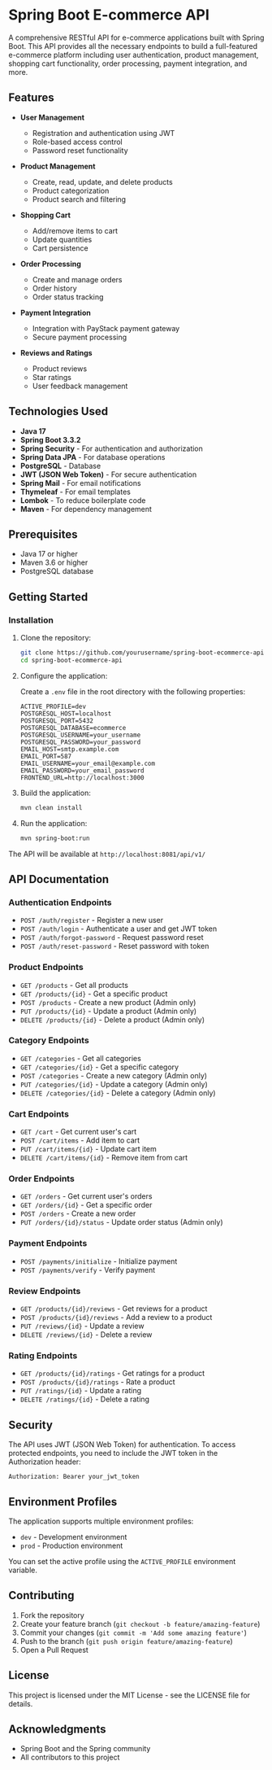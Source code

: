 # Spring Boot E-commerce API

A comprehensive RESTful API for e-commerce applications built with Spring Boot. This API provides all the necessary endpoints to build a full-featured e-commerce platform including user authentication, product management, shopping cart functionality, order processing, payment integration, and more.

## Features

- **User Management**
  - Registration and authentication using JWT
  - Role-based access control
  - Password reset functionality

- **Product Management**
  - Create, read, update, and delete products
  - Product categorization
  - Product search and filtering

- **Shopping Cart**
  - Add/remove items to cart
  - Update quantities
  - Cart persistence

- **Order Processing**
  - Create and manage orders
  - Order history
  - Order status tracking

- **Payment Integration**
  - Integration with PayStack payment gateway
  - Secure payment processing

- **Reviews and Ratings**
  - Product reviews
  - Star ratings
  - User feedback management

## Technologies Used

- **Java 17**
- **Spring Boot 3.3.2**
- **Spring Security** - For authentication and authorization
- **Spring Data JPA** - For database operations
- **PostgreSQL** - Database
- **JWT (JSON Web Token)** - For secure authentication
- **Spring Mail** - For email notifications
- **Thymeleaf** - For email templates
- **Lombok** - To reduce boilerplate code
- **Maven** - For dependency management

## Prerequisites

- Java 17 or higher
- Maven 3.6 or higher
- PostgreSQL database

## Getting Started

### Installation

1. Clone the repository:
   ```bash
   git clone https://github.com/yourusername/spring-boot-ecommerce-api.git
   cd spring-boot-ecommerce-api
   ```

2. Configure the application:

   Create a `.env` file in the root directory with the following properties:
   ```properties
   ACTIVE_PROFILE=dev
   POSTGRESQL_HOST=localhost
   POSTGRESQL_PORT=5432
   POSTGRESQL_DATABASE=ecommerce
   POSTGRESQL_USERNAME=your_username
   POSTGRESQL_PASSWORD=your_password
   EMAIL_HOST=smtp.example.com
   EMAIL_PORT=587
   EMAIL_USERNAME=your_email@example.com
   EMAIL_PASSWORD=your_email_password
   FRONTEND_URL=http://localhost:3000
   ```

3. Build the application:
   ```bash
   mvn clean install
   ```

4. Run the application:
   ```bash
   mvn spring-boot:run
   ```

The API will be available at `http://localhost:8081/api/v1/`

## API Documentation

### Authentication Endpoints

- `POST /auth/register` - Register a new user
- `POST /auth/login` - Authenticate a user and get JWT token
- `POST /auth/forgot-password` - Request password reset
- `POST /auth/reset-password` - Reset password with token

### Product Endpoints

- `GET /products` - Get all products
- `GET /products/{id}` - Get a specific product
- `POST /products` - Create a new product (Admin only)
- `PUT /products/{id}` - Update a product (Admin only)
- `DELETE /products/{id}` - Delete a product (Admin only)

### Category Endpoints

- `GET /categories` - Get all categories
- `GET /categories/{id}` - Get a specific category
- `POST /categories` - Create a new category (Admin only)
- `PUT /categories/{id}` - Update a category (Admin only)
- `DELETE /categories/{id}` - Delete a category (Admin only)

### Cart Endpoints

- `GET /cart` - Get current user's cart
- `POST /cart/items` - Add item to cart
- `PUT /cart/items/{id}` - Update cart item
- `DELETE /cart/items/{id}` - Remove item from cart

### Order Endpoints

- `GET /orders` - Get current user's orders
- `GET /orders/{id}` - Get a specific order
- `POST /orders` - Create a new order
- `PUT /orders/{id}/status` - Update order status (Admin only)

### Payment Endpoints

- `POST /payments/initialize` - Initialize payment
- `POST /payments/verify` - Verify payment

### Review Endpoints

- `GET /products/{id}/reviews` - Get reviews for a product
- `POST /products/{id}/reviews` - Add a review to a product
- `PUT /reviews/{id}` - Update a review
- `DELETE /reviews/{id}` - Delete a review

### Rating Endpoints

- `GET /products/{id}/ratings` - Get ratings for a product
- `POST /products/{id}/ratings` - Rate a product
- `PUT /ratings/{id}` - Update a rating
- `DELETE /ratings/{id}` - Delete a rating

## Security

The API uses JWT (JSON Web Token) for authentication. To access protected endpoints, you need to include the JWT token in the Authorization header:

```
Authorization: Bearer your_jwt_token
```

## Environment Profiles

The application supports multiple environment profiles:

- `dev` - Development environment
- `prod` - Production environment

You can set the active profile using the `ACTIVE_PROFILE` environment variable.

## Contributing

1. Fork the repository
2. Create your feature branch (`git checkout -b feature/amazing-feature`)
3. Commit your changes (`git commit -m 'Add some amazing feature'`)
4. Push to the branch (`git push origin feature/amazing-feature`)
5. Open a Pull Request

## License

This project is licensed under the MIT License - see the LICENSE file for details.

## Acknowledgments

- Spring Boot and the Spring community
- All contributors to this project
